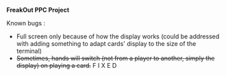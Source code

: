 **FreakOut PPC Project**

Known bugs :
- Full screen only because of how the display works (could be addressed with adding something to adapt cards' display to the size of the terminal)
- ~~Sometimes, hands will switch (not from a player to another, simply the display) on playing a card.~~ F I X E D
